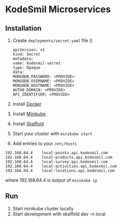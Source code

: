 # KodeSmil Microservices

## Installation

1. Create `deployments/secret.yaml` file ()
    
    ```
    apiVersion: v1
    kind: Secret
    metadata:
    name: kodesmil-secret
    type: Opaque
    data:
    MONGODB_PASSWORD: <PROVIDE>
    MONGODB_USERNAME: <PROVIDE>
    MONGODB_HOSTNAME: <PROVIDE>
    AUTH0_DOMAIN: <PROVIDE>
    API_IDENTIFIER: <PROVIDE>
    ```

2. Install [Docker](https://www.docker.com/products/docker-desktop)
3. Install [Minikube](https://kubernetes.io/docs/tasks/tools/install-minikube/)
4. Install [Skaffold](https://skaffold.dev/docs/install/)
5. Start your cluster with `minikube start`
5. Add entries to your `/etc/hosts`

```
192.168.64.4    local-points.api.kodesmil.com
192.168.64.4    local-products.api.kodesmil.com
192.168.64.4    local-survey.api.kodesmil.com
192.168.64.4    local-activities.api.kodesmil.com
192.168.64.4    local-locations.api.kodesmil.com
```

where 192.168.64.4 is output of `minikube ip`

## Run

1. Start minikube cluster locally
2. Start development with skaffold dev -n local